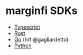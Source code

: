 # marginfi SDKs

* [Typescript](ts/)
* [Rust](rust/marginfi-cpi)
* [Go](https://github.com/gagliardetto/marginfi-go) (h/t @gagliardetto)
* [Python](python/)
